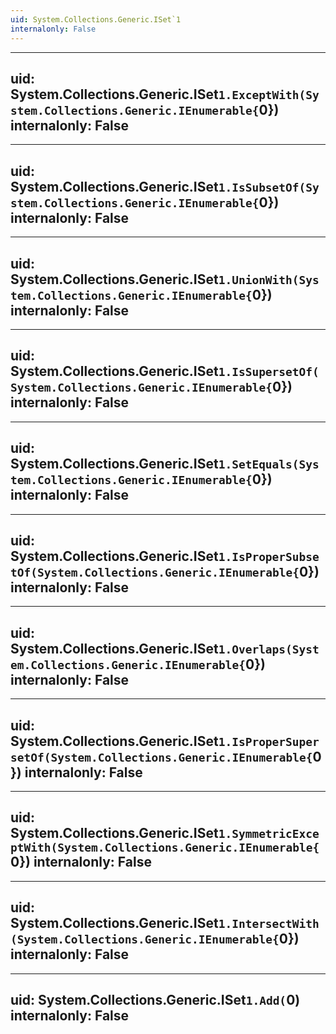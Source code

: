 ```yaml
---
uid: System.Collections.Generic.ISet`1
internalonly: False
---
```


---
uid: System.Collections.Generic.ISet`1.ExceptWith(System.Collections.Generic.IEnumerable{`0})
internalonly: False
---

---
uid: System.Collections.Generic.ISet`1.IsSubsetOf(System.Collections.Generic.IEnumerable{`0})
internalonly: False
---

---
uid: System.Collections.Generic.ISet`1.UnionWith(System.Collections.Generic.IEnumerable{`0})
internalonly: False
---

---
uid: System.Collections.Generic.ISet`1.IsSupersetOf(System.Collections.Generic.IEnumerable{`0})
internalonly: False
---

---
uid: System.Collections.Generic.ISet`1.SetEquals(System.Collections.Generic.IEnumerable{`0})
internalonly: False
---

---
uid: System.Collections.Generic.ISet`1.IsProperSubsetOf(System.Collections.Generic.IEnumerable{`0})
internalonly: False
---

---
uid: System.Collections.Generic.ISet`1.Overlaps(System.Collections.Generic.IEnumerable{`0})
internalonly: False
---

---
uid: System.Collections.Generic.ISet`1.IsProperSupersetOf(System.Collections.Generic.IEnumerable{`0})
internalonly: False
---

---
uid: System.Collections.Generic.ISet`1.SymmetricExceptWith(System.Collections.Generic.IEnumerable{`0})
internalonly: False
---

---
uid: System.Collections.Generic.ISet`1.IntersectWith(System.Collections.Generic.IEnumerable{`0})
internalonly: False
---

---
uid: System.Collections.Generic.ISet`1.Add(`0)
internalonly: False
---
